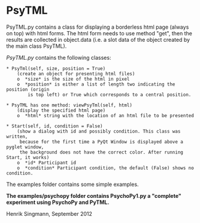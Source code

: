 PsyTML
=====

PsyTML.py contains a class for displaying a borderless html page (always on top) 
with html forms. The html form needs to use method "get", then the results are
collected in object.data (i.e. a slot data of the object created by the main class
PsyTML).


*PsyTML.py* contains the following classes:

	* PsyTml(self, size, position = True)
		(create an object for presenting html files)
		o  *size* is the size of the html in pixel
		o  *position* is either a list of length two indicating the position (origin 
			is top left) or True which corresponds to a central position.
	
	* PsyTML has one method: viewPsyTml(self, html)
		(display the specified html page)
		o  *html* string with the location of an html file to be presented
	
	* Start(self, id, condition = False)
		(show a dialog with id and possibly condition. This class was written, 
		 because for the first time a PyQt Window is displayed above a pyglet window,
		 the background does not have the correct color. After running Start, it works)
		o  *id* Participant id
		o  *condition* Participant condition, the default (False) shows no condition.

The examples folder contains some simple examples.

**The examples/psychopy folder contains PsychoPy1.py a "complete" experiment using PsychoPy and PyTML.**

Henrik Singmann, September 2012
